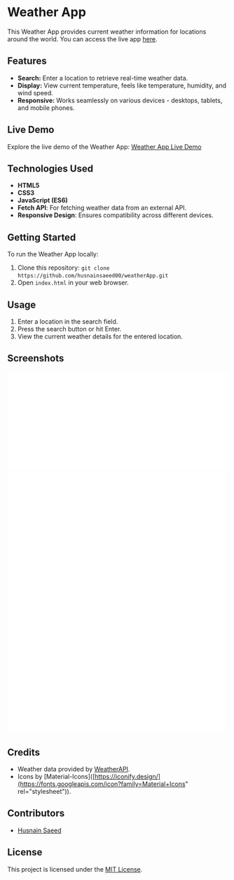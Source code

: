 # Weather App

This Weather App provides current weather information for locations around the world. You can access the live app [here](https://husnainsaeed00.github.io/weatherApp/).

## Features

- **Search:** Enter a location to retrieve real-time weather data.
- **Display:** View current temperature, feels like temperature, humidity, and wind speed.
- **Responsive:** Works seamlessly on various devices - desktops, tablets, and mobile phones.

## Live Demo

Explore the live demo of the Weather App: [Weather App Live Demo](https://husnainsaeed00.github.io/weatherApp/)

## Technologies Used

- **HTML5**
- **CSS3**
- **JavaScript (ES6)**
- **Fetch API**: For fetching weather data from an external API.
- **Responsive Design**: Ensures compatibility across different devices.

## Getting Started

To run the Weather App locally:

1. Clone this repository: `git clone https://github.com/husnainsaeed00/weatherApp.git`
2. Open `index.html` in your web browser.

## Usage

1. Enter a location in the search field.
2. Press the search button or hit Enter.
3. View the current weather details for the entered location.

## Screenshots

![Weather App Screenshot 1](screenshots/screenshot1.png)
![Weather App Screenshot 2](screenshots/screenshot2.png)

## Credits

- Weather data provided by [WeatherAPI](https://www.weatherapi.com/).
- Icons by [Material-Icons]([https://iconify.design/](https://fonts.googleapis.com/icon?family=Material+Icons"
      rel="stylesheet")).

## Contributors

- [Husnain Saeed](https://github.com/husnainsaeed00)


## License

This project is licensed under the [MIT License](LICENSE).
